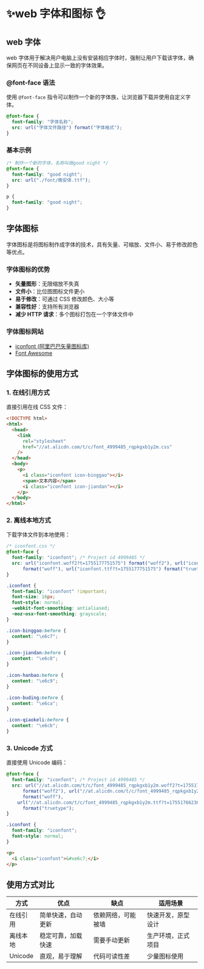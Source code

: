 # ✨web 字体和图标 👌

## web 字体

web 字体用于解决用户电脑上没有安装相应字体时，强制让用户下载该字体，确保网页在不同设备上显示一致的字体效果。

### @font-face 语法

使用 `@font-face` 指令可以制作一个新的字体族，让浏览器下载并使用自定义字体。

```css
@font-face {
  font-family: "字体名称";
  src: url("字体文件路径") format("字体格式");
}
```

### 基本示例

```css
/* 制作一个新的字体，名称叫做good night */
@font-face {
  font-family: "good night";
  src: url("./font/晚安体.ttf");
}

p {
  font-family: "good night";
}
```

## 字体图标

字体图标是将图标制作成字体的技术，具有矢量、可缩放、文件小、易于修改颜色等优点。

### 字体图标的优势

- **矢量图形**：无限缩放不失真
- **文件小**：比位图图标文件更小
- **易于修改**：可通过 CSS 修改颜色、大小等
- **兼容性好**：支持所有浏览器
- **减少 HTTP 请求**：多个图标打包在一个字体文件中

### 字体图标网站

- [iconfont (阿里巴巴矢量图标库)](https://www.iconfont.cn/)
- [Font Awesome](https://fontawesome.com/)

## 字体图标的使用方式

### 1. 在线引用方式

直接引用在线 CSS 文件：

```html :collapsed-lines
<!DOCTYPE html>
<html>
  <head>
    <link
      rel="stylesheet"
      href="//at.alicdn.com/t/c/font_4999485_rqpkgxb1y2m.css"
    />
  </head>
  <body>
    <p>
      <i class="iconfont icon-binggao"></i>
      <span>文本内容</span>
      <i class="iconfont icon-jiandan"></i>
    </p>
  </body>
</html>
```

### 2. 离线本地方式

下载字体文件到本地使用：

```css :collapsed-lines
/* iconfont.css */
@font-face {
  font-family: "iconfont"; /* Project id 4999485 */
  src: url("iconfont.woff2?t=1755177751575") format("woff2"), url("iconfont.woff?t=1755177751575")
      format("woff"), url("iconfont.ttf?t=1755177751575") format("truetype");
}

.iconfont {
  font-family: "iconfont" !important;
  font-size: 16px;
  font-style: normal;
  -webkit-font-smoothing: antialiased;
  -moz-osx-font-smoothing: grayscale;
}

.icon-binggao:before {
  content: "\e6c7";
}

.icon-jiandan:before {
  content: "\e6c8";
}

.icon-hanbao:before {
  content: "\e6c9";
}

.icon-buding:before {
  content: "\e6ca";
}

.icon-qiaokeli:before {
  content: "\e6cb";
}
```

### 3. Unicode 方式

直接使用 Unicode 编码：

```css :collapsed-lines
@font-face {
  font-family: "iconfont"; /* Project id 4999485 */
  src: url("//at.alicdn.com/t/c/font_4999485_rqpkgxb1y2m.woff2?t=1755176623648")
      format("woff2"), url("//at.alicdn.com/t/c/font_4999485_rqpkgxb1y2m.woff?t=1755176623648")
      format("woff"),
    url("//at.alicdn.com/t/c/font_4999485_rqpkgxb1y2m.ttf?t=1755176623648")
      format("truetype");
}

.iconfont {
  font-family: "iconfont";
  font-style: normal;
}
```

```html
<p>
  <i class="iconfont">&#xe6c7;</i>
</p>
```

## 使用方式对比

| 方式     | 优点               | 缺点               | 适用场景           |
| -------- | ------------------ | ------------------ | ------------------ |
| 在线引用 | 简单快速，自动更新 | 依赖网络，可能被墙 | 快速开发，原型设计 |
| 离线本地 | 稳定可靠，加载快速 | 需要手动更新       | 生产环境，正式项目 |
| Unicode  | 直观，易于理解     | 代码可读性差       | 少量图标使用       |
